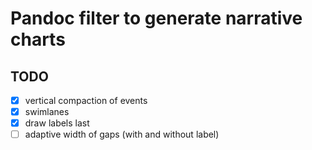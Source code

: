 # Pandoc filter to generate narrative charts

## TODO

* [x] vertical compaction of events
* [x] swimlanes
* [x] draw labels last
* [ ] adaptive width of gaps (with and without label)
